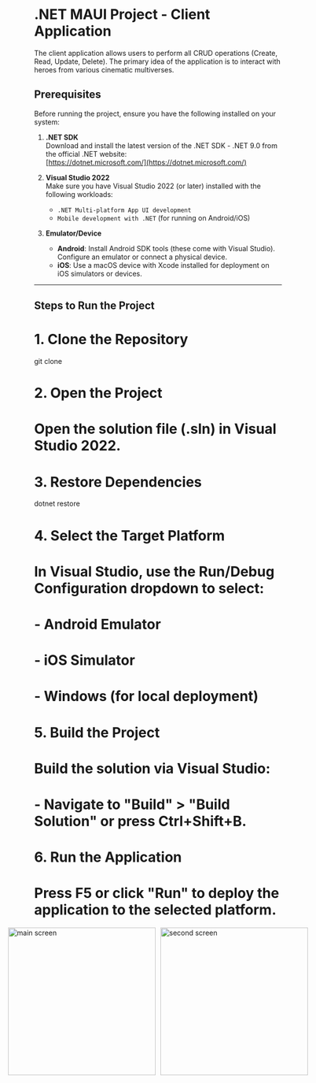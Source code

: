 # .NET MAUI Project - Client Application

The client application allows users to perform all CRUD operations (Create, Read, Update, Delete). The primary idea of the application is to interact with heroes from various cinematic multiverses.

## Prerequisites

Before running the project, ensure you have the following installed on your system:

1. **.NET SDK**  
   Download and install the latest version of the .NET SDK - .NET 9.0 from the official .NET website:  
   [https://dotnet.microsoft.com/](https://dotnet.microsoft.com/)

2. **Visual Studio 2022**  
   Make sure you have Visual Studio 2022 (or later) installed with the following workloads:
   - `.NET Multi-platform App UI development`
   - `Mobile development with .NET` (for running on Android/iOS)

3. **Emulator/Device**  
   - **Android**: Install Android SDK tools (these come with Visual Studio). Configure an emulator or connect a physical device.  
   - **iOS**: Use a macOS device with Xcode installed for deployment on iOS simulators or devices.

---

## Steps to Run the Project

# 1. Clone the Repository
git clone <repository-url>

# 2. Open the Project
# Open the solution file (.sln) in Visual Studio 2022.

# 3. Restore Dependencies
dotnet restore

# 4. Select the Target Platform
# In Visual Studio, use the Run/Debug Configuration dropdown to select:
# - Android Emulator
# - iOS Simulator
# - Windows (for local deployment)

# 5. Build the Project
# Build the solution via Visual Studio:
# - Navigate to "Build" > "Build Solution" or press Ctrl+Shift+B.

# 6. Run the Application
# Press F5 or click "Run" to deploy the application to the selected platform.


<div style="display: flex; justify-content: center; align-items: center; gap: 10px;">
  <img src="https://github.com/user-attachments/assets/7a6dcdd3-82b3-4795-a100-6c6f1310edf3" alt="main screen" width="300" />
  <img src="https://github.com/user-attachments/assets/5f99898b-56f4-49e0-9015-8ce7b2c47a68" alt="second screen" width="300" />
</div>
